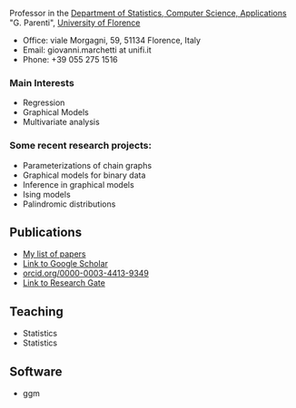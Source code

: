 Professor in the [Department of Statistics, Computer Science, Applications](http://www.disia.unifi.it) "G. Parenti", [University of Florence](http://www.unifi.it)

  - Office:  viale Morgagni, 59, 51134 Florence, Italy 
  - Email: giovanni.marchetti at unifi.it  
  - Phone: +39 055 275 1516

### Main Interests

 - Regression
 - Graphical Models
 - Multivariate analysis

### Some recent research projects: 

- Parameterizations of chain graphs
- Graphical models for binary data
- Inference in graphical models
- Ising models
- Palindromic distributions

## Publications

- [My list of papers](./papers.md)
- [Link to Google Scholar](http://scholar.google.it/citations?hl=it&user=G1umN28AAAAJ)
- [orcid.org/0000-0003-4413-9349](https://orcid.org/0000-0003-4413-9349)
- [Link to Research Gate](https://www.researchgate.net/profile/Giovanni_Marchetti/contributions)

## Teaching

- Statistics 
- Statistics

## Software

- ggm 


